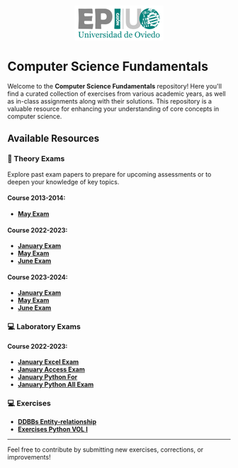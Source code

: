 <p align="center">
  <img src="/img/logo-epigijon.png" alt="EPIG Gijón Logo" width="200"/>
</p>

# Computer Science Fundamentals

Welcome to the **Computer Science Fundamentals** repository! Here you'll find a curated collection of exercises from
various academic years, as well as in-class assignments along with their solutions. This repository is a valuable
resource for enhancing your understanding of core concepts in computer science.

## Available Resources

### 📘 Theory Exams

Explore past exam papers to prepare for upcoming assessments or to deepen your knowledge of key topics.

#### Course 2013-2014:

- **[May Exam](exams/theory/13-14-EPIG-FCS-MayExam.md)**

#### Course 2022-2023:

- **[January Exam](exams/theory/22-23-EPIG-FCS-JanuaryExam.md)**
- **[May Exam](exams/theory/22-23-EPIG-FCS-MayExam.md)**
- **[June Exam](exams/theory/22-23-EPIG-FCS-JuneExam.md)**

#### Course 2023-2024:

- **[January Exam](exams/theory/23-24-EPIG-FCS-JanuaryExam.md)**
- **[May Exam](exams/theory/23-24-EPIG-FCS-MayExam.md)**
- **[June Exam](exams/theory/23-24-EPIG-FCS-JuneExam.md)**

### 💻 Laboratory Exams

#### Course 2022-2023:
- **[January Excel Exam](exams/laboratory/22-23-EPIG-FCS-Lab-Excel.md)**
- **[January Access Exam](exams/laboratory/22-23-EPIG-FCS-Lab-Access.md)**
- **[January Python For](exams/laboratory/22-23-EPIG-FCS-Lab-Python1.md)**
- **[January Python All Exam](exams/laboratory/22-23-EPIG-FCS-Lab-Python2.md)**

### 💻 Exercises

- **[DDBBs Entity-relationship](exercises/2_exercises_BBDD.md)**
- **[Exercises Python VOL I](exercises/31_exercises_Python.md)**

---

Feel free to contribute by submitting new exercises, corrections, or improvements!
